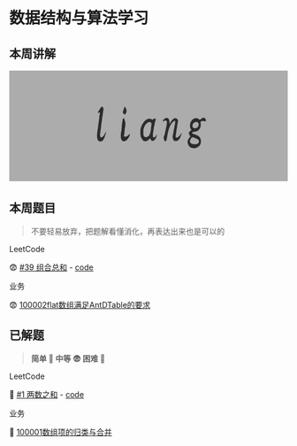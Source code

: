 # 数据结构与算法学习

## 本周讲解

<img src="https://github.com/OnlyFlyer/leetcode-practice/blob/master/images/liang.png?raw=true" height="200" />

## 本周题目


> 不要轻易放弃，把题解看懂消化，再表达出来也是可以的


LeetCode

😨 [#39 组合总和](https://leetcode-cn.com/problems/two-sum/) - [code](./code/[39]组合总和)

业务

😨 [100002flat数组满足AntDTable的要求](./businessCode/100002)


## 已解题

> **简单 🤔 中等 😨 困难 🥶**

LeetCode

🤔 [#1 两数之和](https://leetcode-cn.com/problems/two-sum/) - [code](./code/[1]两数之和)

业务

🤔 [100001数组项的归类与合并](./businessCode/100001)
